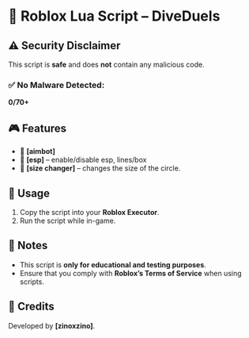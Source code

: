 # 🔹 Roblox Lua Script – DiveDuels

## ⚠️ Security Disclaimer  
This script is **safe** and does **not** contain any malicious code.  

### ✅ No Malware Detected:  
**0/70+**

## 🎮 Features  
- 🔹 **[aimbot]** 
- 🔹 **[esp]** – enable/disable esp, lines/box 
- 🔹 **[size changer]** – changes the size of the circle.
## 📜 Usage  
1. Copy the script into your **Roblox Executor**.  
2. Run the script while in-game.  


## 📌 Notes  
- This script is **only for educational and testing purposes**.  
- Ensure that you comply with **Roblox’s Terms of Service** when using scripts.  

## 🔗 Credits  
Developed by **[zinoxzino]**.  
